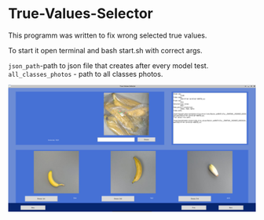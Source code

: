 # True-Values-Selector
This programm was written to fix wrong selected true values.

To start it open terminal and bash start.sh with correct args.

`json_path`-path to json file that creates after every model test.
`all_classes_photos` - path to all classes photos.

![img.png](imgs/img.png)
